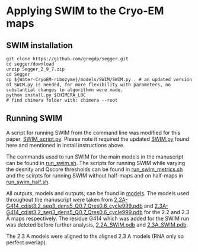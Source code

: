 # Applying SWIM to the Cryo-EM maps

## SWIM installation

```
git clone https://github.com/gregdp/segger.git
cd segger/download
unzip Segger_2_9_7.zip
cd Segger
cp ${Water-CryoEM-ribozyme}/models/SWIM/SWIM.py . # an updated version of SWIM.py is needed, for more flexibility with parameters, no substantial changes to algorithmn were made.
python install.py $CHIMERA_LOC
# find chimera folder with: chimera --root
```
## Running SWIM

A script for running SWIM from the command line was modified for this paper, [SWIM_script.py](SWIM_script.py). Please note it required the updated [SWIM.py](SWIM.py) found here and mentioned in install instructions above.

The commands used to run SWIM for the main models in the manuscript can be found in [run_swim.sh](run_swim.sh). The scripts for running SWIM while varying the desnity and Qscore thresholds can be found in [run_swim_metrics.sh](run_swim_metrics.sh) and the scirpts for running SWIM without half-maps and on half-maps in [run_swim_half.sh](run_swim_half.sh).

All outputs, models and outputs, can be found in [models](models). The models used throughout the manuscript were taken from [2.2A-G414_cdist3.2_seg3_dens5_Q0.7_Qres0.6_cycle999.pdb](models/2.2A-G414_cdist3.2_seg3_dens5_Q0.7_Qres0.6_cycle999.pdb) and [2.3A-G414_cdist3.2_seg3_dens5_Q0.7_Qres0.6_cycle999.pdb](models/2.3A-G414_cdist3.2_seg3_dens5_Q0.7_Qres0.6_cycle999.pdb) for the 2.2 and 2.3 Å maps respectively. The residue G414 which was added for the SWIM run was deleted before further analysis, [2.2A_SWIM.pdb](../2.2A_SWIM.pdb) and [2.3A_SWIM.pdb](../2.3A_SWIM.pdb).

The 2.3 A models were aligned to the aligned 2.3 A models (RNA only so perfect overlap).
